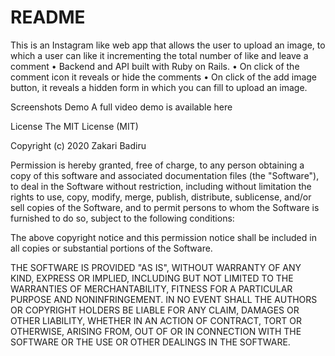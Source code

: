 # README

This is an Instagram like web app that allows the user to upload an image, to which a user can like it incrementing the total number of like and leave a comment
•	Backend and API built with Ruby on Rails.
•	On click of the comment icon it reveals or hide the comments
•	On click of the add image button, it reveals a hidden form in which you can fill to upload an image.


Screenshots
Demo
A full video demo is available here






License
The MIT License (MIT)

Copyright (c) 2020 Zakari Badiru

Permission is hereby granted, free of charge, to any person obtaining a copy of this software and associated documentation files (the "Software"), to deal in the Software without restriction, including without limitation the rights to use, copy, modify, merge, publish, distribute, sublicense, and/or sell copies of the Software, and to permit persons to whom the Software is furnished to do so, subject to the following conditions:

The above copyright notice and this permission notice shall be included in all copies or substantial portions of the Software.

THE SOFTWARE IS PROVIDED "AS IS", WITHOUT WARRANTY OF ANY KIND, EXPRESS OR IMPLIED, INCLUDING BUT NOT LIMITED TO THE WARRANTIES OF MERCHANTABILITY, FITNESS FOR A PARTICULAR PURPOSE AND NONINFRINGEMENT. IN NO EVENT SHALL THE AUTHORS OR COPYRIGHT HOLDERS BE LIABLE FOR ANY CLAIM, DAMAGES OR OTHER LIABILITY, WHETHER IN AN ACTION OF CONTRACT, TORT OR OTHERWISE, ARISING FROM, OUT OF OR IN CONNECTION WITH THE SOFTWARE OR THE USE OR OTHER DEALINGS IN THE SOFTWARE.
